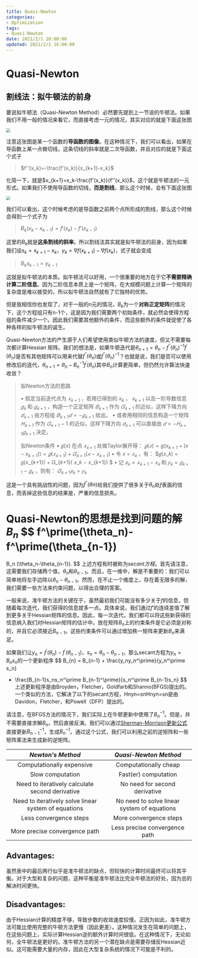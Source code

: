 ```yaml
---
title: Quasi-Newton
categories:
- Optimization
tags:
- Quasi-Newton
date: 2021/2/1 10:00:00
updated: 2021/2/2 16:00:00
---
```


# Quasi-Newton

割线法：拟牛顿法的前身
---------------

要说拟牛顿法（Quasi-Newton Method）必然要先提到上一节说的牛顿法。如果我们不用一般的情况来看它，而直接考虑一元的情况，其实对应的就是下面这张图

<img src="https://gitee.com/gaoyi-ai/image-bed/raw/master/images/v2-fa62d72f5aa4f7a933b85a186895f674_r.jpg" style="zoom:67%;" />

注意这张图是某一个函数的**导函数的图像**。在这种情况下，我们可以看出，如果在导函数上某一点做切线，这条切线的斜率就是二次导函数，并且对应的就是下面这个式子

> $f''(x_k)=-\frac{f'(x_k)}{x_{k+1}-x_k}$

化简一下，就是$x_{k+1}=x_k-\frac{f'(x_k)}{f''(x_k)}$，这个就是牛顿法的一元形式。如果我们不使用导函数的切线，**而是割线**，那么这个时候，会有下面这张图

<img src="https://gitee.com/gaoyi-ai/image-bed/raw/master/images/v2-834da6b65b6aa9a4119a3c827c60ab3b_r.jpg" style="zoom:67%;" />

我们可以看出，这个时候考虑的是导函数之前两个点所形成的割线，那么这个时候会得到一个式子为

> $B_k(x_k-x_{k-1})=f'(x_k)-f'(x_{k-1})$

这里的$B_k$就是**这条割线的斜率**。所以割线法其实就是拟牛顿法的前身，因为如果我们设$s_k=x_{k+1}-x_k$，$y_k=\nabla f(x_{k+1})-\nabla f(x_k)$，式子就会变成

> $B_{k}s_{k-1}=y_{k-1}$

这就是拟牛顿法的本质。拟牛顿法可以好用，一个很重要的地方在于它**不需要精确计算二阶信息**。因为二阶信息本质上是一个矩阵，在大规模问题上计算一个矩阵的复杂度是难以接受的，所以拟牛顿法自然就有了它独特的优势。

但是我相信你也发现了，对于一般的n元的情况，$B_k$为一个**对称正定矩阵**的情况下，这个方程组只有n-1个，这是因为我们需要两个初始条件，就必然会使得方程组的条件减少一个。因此我们需要其他额外的条件，而这些额外的条件就促使了各种各样的拟牛顿法的诞生。

Quasi-Newton方法的产生源于人们希望使用类似牛顿方法的速度，但又不需要每次都计算Hessian 矩阵。我们的想法是，如果牛顿迭代是$\theta_{n+1}=\theta_n-f^{\prime\prime}(\theta_n)^{-1}f^\prime(\theta_n)$是否有其他矩阵可以用来代替$f^{\prime\prime}(\theta_n)$或$f^{\prime\prime}(\theta_n)^{-1}$？也就是说，我们是否可以使用修改后的迭代，$\theta_{n+1}=\theta_n-B_n^{-1}f^\prime(\theta_n)$其中$B_n$计算更简单，但仍然允许算法快速收敛？

> 拟Newton方法的思路
>
> • 假定当前迭代点为 $𝑥_{𝑘+1}$ ，若用已得到的 $x_k$ ， $x_{k+1}$ 以及一阶导数信息 $𝑔_𝑘$ 和 $𝑔_{𝑘+1}$ ，构造一个正定矩阵 $𝐵_{𝑘+1}$ 作为 $𝐺_{𝑘+1}$ 的近似，这样下降方向 $𝑑_{𝑘+1}$ 由方程组 $𝐵_{𝑘+1}𝑑 = −𝑔_{𝑘+1}$ 给出。
> • 或者用相同的信息构造一个矩阵 $𝐻_{𝑘+1}$ 作为 $𝐺_{𝑘+1} −1$ 的近似，这样下降方向 $𝑑_{𝑘+1}$ 可以直接由 $𝑑 = −𝐻_{𝑘+1}𝑔_{𝑘+1}$ 决定。
>
> 拟Newton条件
> • 𝑔(𝑥) 在点 $𝑥_{𝑘+1}$ 处做Taylor展开得： $𝑔(𝑥) =g(x_{k+1} + (x-x_{k+1}))= 𝑔(𝑥_{𝑘+1}) + 𝐺_{𝑘+1}(𝑥 − 𝑥_{𝑘+1})$
> • 令 𝑥 = $𝑥_𝑘$ ，有： $𝑔(𝑥_𝑘) = 𝑔(𝑥_{𝑘+1}) + 𝐺_{𝑘+1}( 𝑥_𝑘 − 𝑥_{𝑘+1}) $
> • 记 $𝑠_𝑘 = 𝑥_{𝑘+1} − 𝑥_𝑘$ 和 $𝑦_𝑘 = 𝑔_{𝑘+1} − 𝑔_𝑘$ ，则有： $𝐺_{𝑘+1}𝑠_𝑘 = 𝑦_𝑘$

这是一个具有挑战性的问题，因为$f^{\prime\prime}(θn)$给我们提供了很多关于$θ_n$处$f$表面的信息，而丢掉这些信息的结果是，严重的信息损失。

Quasi-Newton的思想是找到问题的解$B_n$
$$
f^\prime(\theta_n)-f^\prime(\theta_{n-1})
=
B_n (\theta_n-\theta_{n-1}).
$$
上述方程有时被称为*secant方程*。首先请注意，这需要我们存储两个值，$θ_n$和$θ_{n-1}$。而且，在一维中，解是不重要的：我们可以简单地将左手边除以$θ_n-θ_{n-1}$。然而，在不止一个维度上，存在着无限多的解，我们需要一些方法来约束问题，以得出合理的答案。

一般来说，准牛顿方法的关键在于，虽然最初我们可能没有多少关于$f$的信息，但随着每次迭代，我们获得的信息就多一点。具体来说，我们通过$f′$的连续差值了解到更多关于Hessian矩阵的信息。因此，每一次迭代，我们都可以将这些新获得的信息纳入我们对Hessian矩阵的估计中。放在矩阵$B_n$上的约束条件是它必须是对称的，并且它必须接近$B_{n-1}$。这些约束条件可以通过增加秩一矩阵来更新$B_n$来满足。

如果我们让$y_n = f^\prime(\theta_n)-f^\prime(\theta_{n-1})$，$s_n = \theta_n-\theta_{n-1}$，那么secant方程为$y_n = B_ns_n$的一个更新程序
$$
B_{n} = B_{n-1} + \frac{y_ny_n^\prime}{y_n^\prime s_n}
- \frac{B_{n-1}s_ns_n^\prime B_{n-1}^\prime}{s_n^\prime B_{n-1}s_n}
$$
上述更新程序是由Broyden，Fletcher，Goldfarb和Shanno(BFGS)提出的。一个类似的方法，它解决了以下的secant方程，Hnyn=snHnyn=sn是由Davidon，Fletcher，和Powell（DFP）提出的。

请注意，在BFGS方法的情况下，我们实际上在牛顿更新中使用了$B^{-1}_n$。但是，并不需要直接求解$B_n$，然后直接反演。我们可以通过[Sherman-Morrison更新公式](https://en.wikipedia.org/wiki/Sherman-Morrison_formula-Morrison_formula)直接更新$B_{n-1}^{-1}$，生成$B_n^{-1}$。通过这个公式，我们可以利用之前的逆矩阵和一些矩阵乘法来生成新的逆矩阵。

|                  *Newton's Method*                   |            *Quasi-Newton Method*            |
| :--------------------------------------------------: | :-----------------------------------------: |
|              Computationally expensive               |            Computationally cheap            |
|                   Slow computation                   |            Fast(er) computation             |
|   Need to iteratively calculate second derivative    |        No need for second derivative        |
| Need to iteratively solve linear system of equations | No need to solve linear system of equations |
|                Less convergence steps                |           More convergence steps            |
|            More precise convergence path             |        Less precise convergence path        |

## Advantages:

虽然表中的最后两行似乎是准牛顿法的缺点，但较快的计算时间最终可以将其平衡。对于大型和复杂的问题，这种平衡是准牛顿法比完全牛顿法的好处，因为总的解决时间更快。

## Disadvantages:

由于Hessian计算的精度不够，导致步数的收敛速度较慢。正因为如此，准牛顿方法可能比使用完整的牛顿方法更慢（因此更差）。这种情况发生在简单的问题上，在这些问题上，实际计算Hessian逆的额外计算时间很低。在这种情况下，无论如何，全牛顿法是更好的。准牛顿方法的另一个潜在缺点是需要存储反Hessian近似。这可能需要大量的内存，因此在大型复杂系统的情况下可能是不利的。

